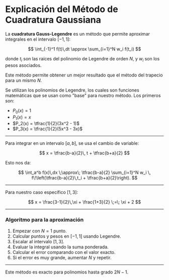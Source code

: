 # Explicación del Método de Cuadratura Gaussiana

La **cuadratura Gauss-Legendre** es un método que permite aproximar integrales en el intervalo $[-1,1]$:

$$
\int_{-1}^1 f(t)\,dt \approx \sum_{i=1}^N w_i f(t_i)
$$

donde $t_i$ son las raíces del polinomio de Legendre de orden $N$, y $w_i$ son los pesos asociados.

Este método permite obtener un mejor resultado que el método del trapecio para un mismo $N$.

Se utilizan los polinomios de Legendre, los cuales son funciones matemáticas que se usan como "base" para nuestro método. Los primeros son:

- $P_0(x) = 1$
- $P_1(x) = x$
- $P_2(x) = \tfrac{1}{2}(3x^2 - 1)$
- $P_3(x) = \tfrac{1}{2}(5x^3 - 3x)$

---

Para integrar en un intervalo $[a,b]$, se usa el cambio de variable:

$$
x = \tfrac{b-a}{2}\, t + \tfrac{b+a}{2}
$$

Esto nos da:

$$
\int_a^b f(x)\,dx \;\approx\; \tfrac{b-a}{2} \sum_{i=1}^N w_i \, f\!\left(\tfrac{b-a}{2}\,t_i + \tfrac{b+a}{2}\right).
$$

---

Para nuestro caso específico $[1,3]$:

$$
x = \frac{3-1}{2}\,\xi + \frac{1+3}{2} \;=\; \xi + 2
$$

---

### Algoritmo para la aproximación

1. Empezar con $N = 1$ punto.  
2. Calcular puntos y pesos en $[-1, 1]$ usando Legendre.  
3. Escalar al intervalo $[1, 3]$.  
4. Evaluar la integral usando la suma ponderada.  
5. Calcular el error comparando con el valor exacto.  
6. Si el error es muy grande, aumentar $N$ y repetir.  

---

Este método es exacto para polinomios hasta grado $2N - 1$.

